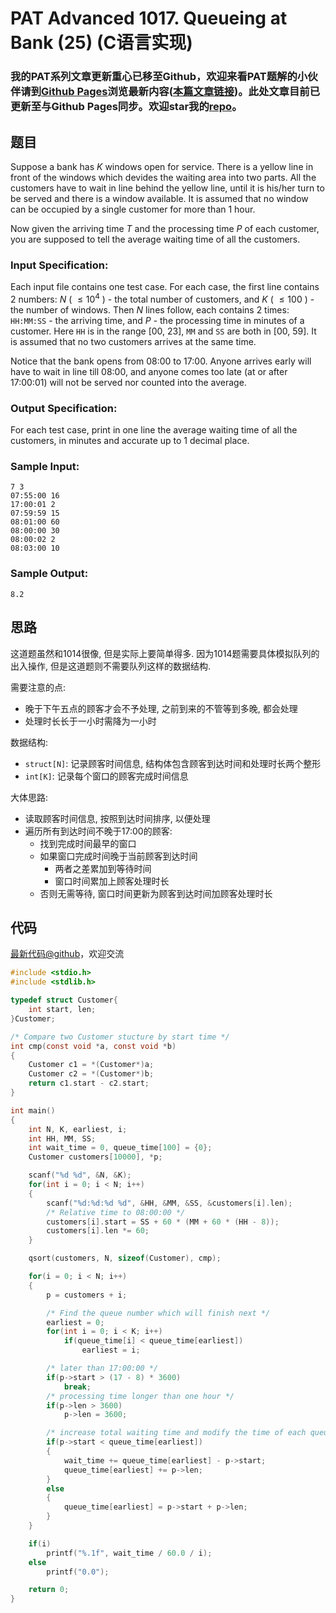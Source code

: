 # PAT Advanced 1017. Queueing at Bank (25) (C语言实现)

### 我的PAT系列文章更新重心已移至Github，欢迎来看PAT题解的小伙伴请到[Github Pages](https://oliverlew.github.io/PAT)浏览最新内容([本篇文章链接](https://oliverlew.github.io/PAT/Advanced/1017.html))。此处文章目前已更新至与Github Pages同步。欢迎star我的[repo](https://github.com/OliverLew/PAT)。

## 题目

Suppose a bank has $K$ windows open for service. There is a yellow line in
front of the windows which devides the waiting area into two parts. All the
customers have to wait in line behind the yellow line, until it is his/her
turn to be served and there is a window available. It is assumed that no
window can be occupied by a single customer for more than 1 hour.

Now given the arriving time $T$ and the processing time $P$ of each customer,
you are supposed to tell the average waiting time of all the customers.

### Input Specification:

Each input file contains one test case. For each case, the first line contains
2 numbers: $N$ ( $\le 10^4$ ) - the total number of customers, and $K$ ( $\le
100$ ) - the number of windows. Then $N$ lines follow, each contains 2 times:
`HH:MM:SS` \- the arriving time, and $P$ - the processing time in minutes of a
customer. Here `HH` is in the range [00, 23], `MM` and `SS` are both in [00,
59]. It is assumed that no two customers arrives at the same time.

Notice that the bank opens from 08:00 to 17:00. Anyone arrives early will have
to wait in line till 08:00, and anyone comes too late (at or after 17:00:01)
will not be served nor counted into the average.

### Output Specification:

For each test case, print in one line the average waiting time of all the
customers, in minutes and accurate up to 1 decimal place.

### Sample Input:

    
    
    7 3
    07:55:00 16
    17:00:01 2
    07:59:59 15
    08:01:00 60
    08:00:00 30
    08:00:02 2
    08:03:00 10
    

### Sample Output:

    
    
    8.2
    



## 思路


这道题虽然和1014很像, 但是实际上要简单得多. 因为1014题需要具体模拟队列的出入操作,
但是这道题则不需要队列这样的数据结构.

需要注意的点:

- 晚于下午五点的顾客才会不予处理, 之前到来的不管等到多晚, 都会处理
- 处理时长长于一小时需降为一小时

数据结构:

- `struct[N]`: 记录顾客时间信息, 结构体包含顾客到达时间和处理时长两个整形
- `int[K]`: 记录每个窗口的顾客完成时间信息

大体思路:

- 读取顾客时间信息, 按照到达时间排序, 以便处理
- 遍历所有到达时间不晚于17:00的顾客:
  - 找到完成时间最早的窗口
  - 如果窗口完成时间晚于当前顾客到达时间
    - 两者之差累加到等待时间
    - 窗口时间累加上顾客处理时长
  - 否则无需等待, 窗口时间更新为顾客到达时间加顾客处理时长

## 代码

[最新代码@github](https://github.com/OliverLew/PAT/blob/master/PATAdvanced/1017.c)，欢迎交流
```c
#include <stdio.h>
#include <stdlib.h>

typedef struct Customer{
    int start, len;
}Customer;

/* Compare two Customer stucture by start time */
int cmp(const void *a, const void *b)
{
    Customer c1 = *(Customer*)a;
    Customer c2 = *(Customer*)b;
    return c1.start - c2.start;
}

int main()
{
    int N, K, earliest, i;
    int HH, MM, SS;
    int wait_time = 0, queue_time[100] = {0};
    Customer customers[10000], *p;

    scanf("%d %d", &N, &K);
    for(int i = 0; i < N; i++)
    {
        scanf("%d:%d:%d %d", &HH, &MM, &SS, &customers[i].len);
        /* Relative time to 08:00:00 */
        customers[i].start = SS + 60 * (MM + 60 * (HH - 8));
        customers[i].len *= 60;
    }

    qsort(customers, N, sizeof(Customer), cmp);

    for(i = 0; i < N; i++)
    {
        p = customers + i;

        /* Find the queue number which will finish next */
        earliest = 0;
        for(int i = 0; i < K; i++)
            if(queue_time[i] < queue_time[earliest])
                earliest = i;

        /* later than 17:00:00 */
        if(p->start > (17 - 8) * 3600)
            break;
        /* processing time longer than one hour */
        if(p->len > 3600)
            p->len = 3600;

        /* increase total waiting time and modify the time of each queue */
        if(p->start < queue_time[earliest])
        {
            wait_time += queue_time[earliest] - p->start;
            queue_time[earliest] += p->len;
        }
        else
        {
            queue_time[earliest] = p->start + p->len;
        }
    }

    if(i)
        printf("%.1f", wait_time / 60.0 / i);
    else
        printf("0.0");

    return 0;
}
```